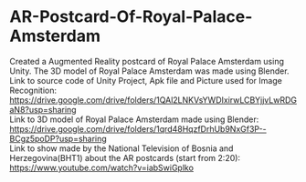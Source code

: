 # AR-Postcard-Of-Royal-Palace-Amsterdam
Created a Augmented Reality postcard of Royal Palace Amsterdam using Unity.
The 3D model of Royal Palace Amsterdam was made using Blender.
<br>
Link to source code of Unity Project, Apk file and Picture used for Image Recognition: https://drive.google.com/drive/folders/1QAl2LNKVsYWDIxirwLCBYjjvLwRDGaN8?usp=sharing
<br>
Link to 3D model of Royal Palace Amsterdam made using Blender: https://drive.google.com/drive/folders/1qrd48HqzfDrhUb9NxGf3P--BCgz5poDP?usp=sharing
<br>
Link to show made by the National Television of Bosnia and Herzegovina(BHT1) about the AR postcards (start from 2:20): https://www.youtube.com/watch?v=iabSwiGplko
